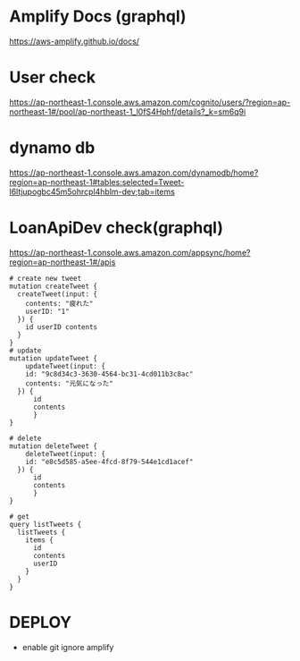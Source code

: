 
# Amplify Docs (graphql)
https://aws-amplify.github.io/docs/

# User check
https://ap-northeast-1.console.aws.amazon.com/cognito/users/?region=ap-northeast-1#/pool/ap-northeast-1_l0fS4Hphf/details?_k=sm6q9i


# dynamo db
https://ap-northeast-1.console.aws.amazon.com/dynamodb/home?region=ap-northeast-1#tables:selected=Tweet-l6ltjupogbc45m5ohrcpl4hblm-dev;tab=items

# LoanApiDev check(graphql)
https://ap-northeast-1.console.aws.amazon.com/appsync/home?region=ap-northeast-1#/apis


```
# create new tweet
mutation createTweet {
  createTweet(input: {
    contents: "疲れた"
    userID: "1"
  }) {
    id userID contents
  }
}
# update
mutation updateTweet {
	updateTweet(input: {
    id: "9c8d34c3-3630-4564-bc31-4cd011b3c8ac"
    contents: "元気になった"
  }) {
      id
      contents
      }
}

# delete
mutation deleteTweet {
	deleteTweet(input: {
    id: "e8c5d585-a5ee-4fcd-8f79-544e1cd1acef"
  }) {
      id
      contents
      }
}

# get
query listTweets {
  listTweets {
    items {
      id
      contents
      userID
    }
  }
}
```
# DEPLOY
- enable git ignore amplify
